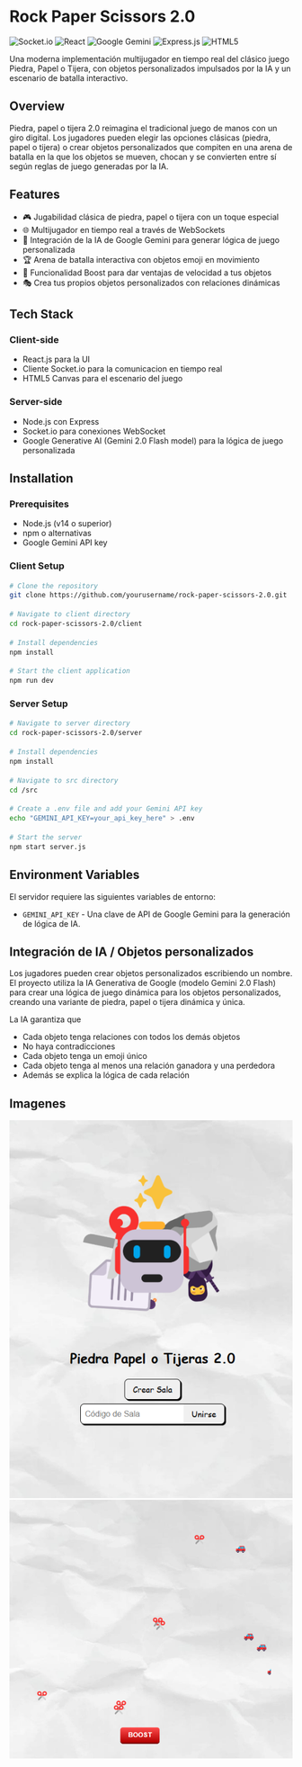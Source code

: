 # Rock Paper Scissors 2.0
![Socket.io](https://img.shields.io/badge/Socket.io-black?style=for-the-badge&logo=socket.io&badgeColor=010101)
![React](https://img.shields.io/badge/react-%2320232a.svg?style=for-the-badge&logo=react&logoColor=%2361DAFB)
![Google Gemini](https://img.shields.io/badge/google%20gemini-8E75B2?style=for-the-badge&logo=google%20gemini&logoColor=white)
![Express.js](https://img.shields.io/badge/express.js-%23404d59.svg?style=for-the-badge&logo=express&logoColor=%2361DAFB)
![HTML5](https://img.shields.io/badge/html5-%23E34F26.svg?style=for-the-badge&logo=html5&logoColor=white)

Una moderna implementación multijugador en tiempo real del clásico juego Piedra, Papel o Tijera, con objetos personalizados impulsados por la IA y un escenario de batalla interactivo.

## Overview

Piedra, papel o tijera 2.0 reimagina el tradicional juego de manos con un giro digital. Los jugadores pueden elegir las opciones clásicas (piedra, papel o tijera) o crear objetos personalizados que compiten en una arena de batalla en la que los objetos se mueven, chocan y se convierten entre sí según reglas de juego generadas por la IA.

## Features

- 🎮 Jugabilidad clásica de piedra, papel o tijera con un toque especial
- 🌐 Multijugador en tiempo real a través de WebSockets
- 🧠 Integración de la IA de Google Gemini para generar lógica de juego personalizada 
- 🏆 Arena de batalla interactiva con objetos emoji en movimiento
- 🚀 Funcionalidad Boost para dar ventajas de velocidad a tus objetos
- 🎭 Crea tus propios objetos personalizados con relaciones dinámicas

## Tech Stack

### Client-side
- React.js para la UI 
- Cliente Socket.io para la comunicacion en tiempo real
- HTML5 Canvas para el escenario del juego 

### Server-side
- Node.js con Express
- Socket.io para conexiones WebSocket 
- Google Generative AI (Gemini 2.0 Flash model) para la lógica de juego personalizada 

## Installation

### Prerequisites
- Node.js (v14 o superior)
- npm o alternativas
- Google Gemini API key

### Client Setup
```bash
# Clone the repository
git clone https://github.com/yourusername/rock-paper-scissors-2.0.git

# Navigate to client directory
cd rock-paper-scissors-2.0/client

# Install dependencies
npm install

# Start the client application
npm run dev
```

### Server Setup
```bash
# Navigate to server directory
cd rock-paper-scissors-2.0/server

# Install dependencies
npm install

# Navigate to src directory
cd /src

# Create a .env file and add your Gemini API key
echo "GEMINI_API_KEY=your_api_key_here" > .env

# Start the server
npm start server.js
```

## Environment Variables

El servidor requiere las siguientes variables de entorno:
- `GEMINI_API_KEY` - Una clave de API de Google Gemini para la generación de lógica de IA.

## Integración de IA / Objetos personalizados

Los jugadores pueden crear objetos personalizados escribiendo un nombre. El proyecto utiliza la IA Generativa de Google (modelo Gemini 2.0 Flash) para crear una lógica de juego dinámica para los objetos personalizados, creando una variante de piedra, papel o tijera dinámica y única.

La IA garantiza que
- Cada objeto tenga relaciones con todos los demás objetos
- No haya contradicciones
- Cada objeto tenga un emoji único
- Cada objeto tenga al menos una relación ganadora y una perdedora
- Además se explica la lógica de cada relación

## Imagenes

![menu](screen1.png)
![game](screen2.png)
